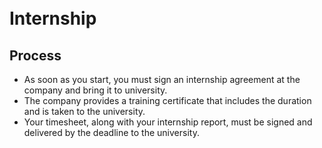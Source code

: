 <br>
<br>

# Internship


## Process

- As soon as you start, you must sign an internship agreement at the company and bring it to university.
- The company provides a training certificate that includes the duration and is taken to the university.
- Your timesheet, along with your internship report, must be signed and delivered by the deadline to the university.
